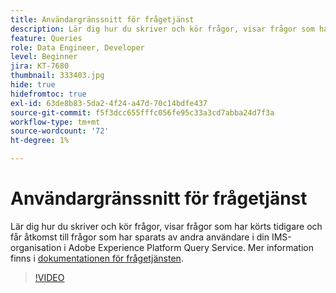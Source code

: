 ```yaml
---
title: Användargränssnitt för frågetjänst
description: Lär dig hur du skriver och kör frågor, visar frågor som har körts tidigare och får åtkomst till frågor som har sparats av andra användare i din IMS-organisation i Adobe Experience Platform Query Service.
feature: Queries
role: Data Engineer, Developer
level: Beginner
jira: KT-7680
thumbnail: 333403.jpg
hide: true
hidefromtoc: true
exl-id: 63de8b83-5da2-4f24-a47d-70c14bdfe437
source-git-commit: f5f3dcc655fffc056fe95c33a3cd7abba24d7f3a
workflow-type: tm+mt
source-wordcount: '72'
ht-degree: 1%

---
```


# Användargränssnitt för frågetjänst

Lär dig hur du skriver och kör frågor, visar frågor som har körts tidigare och får åtkomst till frågor som har sparats av andra användare i din IMS-organisation i Adobe Experience Platform Query Service. Mer information finns i [dokumentationen för frågetjänsten](https://experienceleague.adobe.com/docs/experience-platform/query/home.html?lang=sv).

>[!VIDEO](https://video.tv.adobe.com/v/333403?learn=on&enablevpops)
